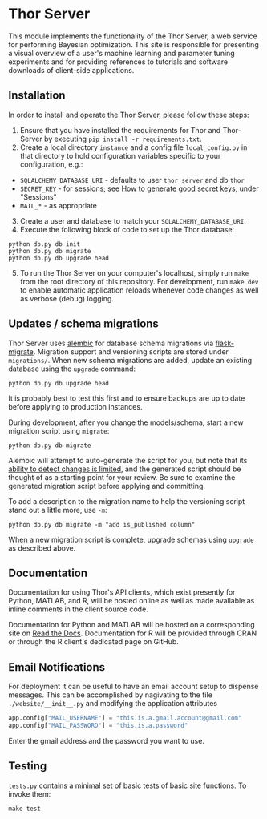 # Thor Server

This module implements the functionality of the Thor Server, a web service for performing Bayesian optimization. This site is responsible for presenting a visual overview of a user's machine learning and parameter tuning experiments and for providing references to tutorials and software downloads of client-side applications.

## Installation

In order to install and operate the Thor Server, please follow these steps:

1. Ensure that you have installed the requirements for Thor and Thor-Server by executing `pip install -r requirements.txt`.
2. Create a local directory `instance` and a config file `local_config.py` in that directory to hold configuration variables specific to your configuration, e.g.:
 * `SQLALCHEMY_DATABASE_URI` - defaults to user `thor_server` and db `thor`
 * `SECRET_KEY` - for sessions; see [How to generate good secret keys](http://flask.pocoo.org/docs/0.12/quickstart/#sessions), under "Sessions"
 * `MAIL_*` - as appropriate
3. Create a user and database to match your `SQLALCHEMY_DATABASE_URI`.
4. Execute the following block of code to set up the Thor database:
```shell
python db.py db init
python db.py db migrate
python db.py db upgrade head
```
5. To run the Thor Server on your computer's localhost, simply run `make` from the root directory of this repository. For development, run `make dev` to enable automatic application reloads whenever code changes as well as verbose (debug) logging.

## Updates / schema migrations

Thor Server uses [alembic](http://alembic.zzzcomputing.com/en/latest/index.html) for database schema migrations via [flask-migrate](https://flask-migrate.readthedocs.io/en/latest/).  Migration support and versioning scripts are stored under `migrations/`. When new
schema migrations are added, update an existing database using the `upgrade` command:

```shell
python db.py db upgrade head
```

It is probably best to test this first and to ensure backups are up to date
before applying to production instances.

During development, after you change the models/schema, start a new migration
script using `migrate`:

```shell
python db.py db migrate
```

Alembic will attempt to auto-generate the script for you, but note that its [ability to detect changes is limited](http://alembic.zzzcomputing.com/en/latest/autogenerate.html#what-does-autogenerate-detect-and-what-does-it-not-detect), and the generated script should be thought of as a starting point for your review. Be sure to examine the generated migration script before applying and committing.

To add a description to the migration name to help the versioning script stand out a little more, use `-m`:

```shell
python db.py db migrate -m "add is_published column"
```

When a new migration script is complete, upgrade schemas using `upgrade` as described above.


## Documentation

Documentation for using Thor's API clients, which exist presently for Python, MATLAB, and R, will be hosted online as well as made available as inline comments in the client source code.

Documentation for Python and MATLAB will be hosted on a corresponding site on [Read the Docs](https://readthedocs.org/). Documentation for R will be provided through CRAN or through the R client's dedicated page on GitHub.

## Email Notifications

For deployment it can be useful to have an email account setup to dispense messages. This can be accomplished by nagivating to the file `./website/__init__.py` and modifying the application attributes
```python
app.config["MAIL_USERNAME"] = "this.is.a.gmail.account@gmail.com"
app.config["MAIL_PASSWORD"] = "this.is.a.password"
```
Enter the gmail address and the password you want to use.


## Testing

`tests.py` contains a minimal set of basic tests of basic site functions. To
invoke them:
```shell
make test
```
